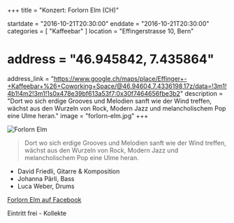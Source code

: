 +++
title = "Konzert: Forlorn Elm (CH)"

startdate = "2016-10-21T20:30:00"
enddate = "2016-10-21T20:30:00"
categories = [ "Kaffeebar" ]
location = "Effingerstrasse 10, Bern"
# address = "46.945842, 7.435864"
address_link = "https://www.google.ch/maps/place/Effinger+-+Kaffeebar+%26+Coworking+Space/@46.94604,7.4336198,17z/data=!3m1!4b1!4m2!3m1!1s0x478e39bf613a53f7:0x30f7464656fbe3b2"
description = "Dort wo sich erdige Grooves und Melodien sanft wie der Wind treffen, wächst aus den Wurzeln von Rock, Modern Jazz und melancholischem Pop eine Ulme heran."
image = "forlorn-elm.jpg"
+++

![Forlorn Elm](forlorn-elm.jpg)

> Dort wo sich erdige Grooves und Melodien sanft wie der Wind treffen, wächst aus den Wurzeln von Rock, Modern Jazz und melancholischem Pop eine Ulme heran.

* David Friedli, Gitarre & Komposition
* Johanna Pärli, Bass
* Luca Weber, Drums

<a href="https://www.facebook.com/forlornelm" target="_blank">Forlorn Elm auf Facebook</a>

Eintritt frei - Kollekte
